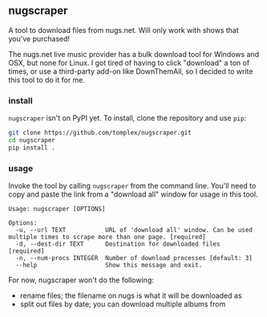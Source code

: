 ## nugscraper

A tool to download files from nugs.net. Will only work with shows that you've purchased!

The nugs.net live music provider has a bulk download tool for Windows and OSX, but none for Linux. I got tired of having to click "download" a ton of times, or use a third-party add-on like DownThemAll, so I decided to write this tool to do it for me.  

### install

`nugscraper` isn't on PyPI yet. To install, clone the repository and use `pip`:

```bash
git clone https://github.com/tomplex/nugscraper.git
cd nugscraper
pip install .
```

### usage

Invoke the tool by calling `nugscraper` from the command line. You'll need to copy and paste the link from a "download all" window for usage in this tool.

```
Usage: nugscraper [OPTIONS]

Options:  
  -u, --url TEXT           URL of 'download all' window. Can be used multiple times to scrape more than one page. [required]  
  -d, --dest-dir TEXT      Destination for downloaded files  [required]  
  -n, --num-procs INTEGER  Number of download processes [default: 3]  
  --help                   Show this message and exit.  
```
 
For now, nugscraper won't do the following:
 - rename files; the filename on nugs is what it will be downloaded as
 - split out files by date; you can download multiple albums from 
